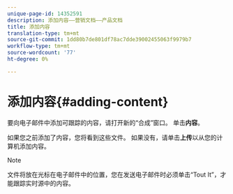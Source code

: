 ```yaml
---
unique-page-id: 14352591
description: 添加内容——营销文档——产品文档
title: 添加内容
translation-type: tm+mt
source-git-commit: 1dd80b7de801df78ac7dde39002455063f9979b7
workflow-type: tm+mt
source-wordcount: '77'
ht-degree: 0%

---
```



# 添加内容{#adding-content}

要向电子邮件中添加可跟踪的内容，请打开新的“合成”窗口。 单击&#x200B;**内容**。

如果您之前添加了内容，您将看到这些文件。 如果没有，请单击&#x200B;**上传**&#x200B;以从您的计算机添加内容。

>[!NOTE]
>
>文件将放在光标在电子邮件中的位置，您在发送电子邮件时必须单击“Tout It”，才能跟踪实时源中的内容。
